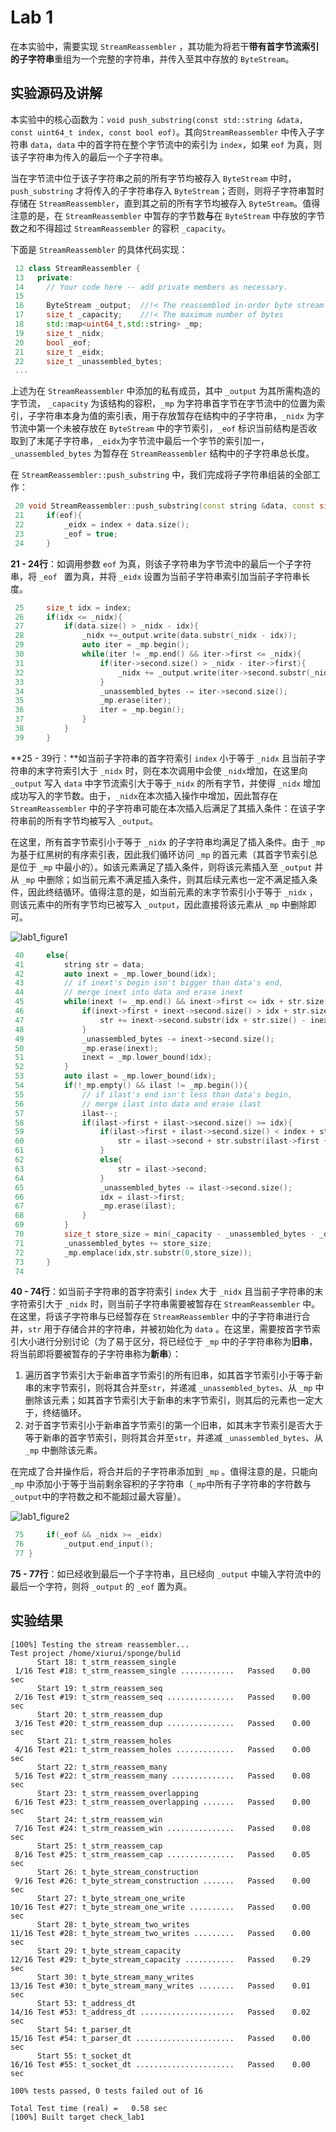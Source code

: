 # Lab 1

在本实验中，需要实现 `StreamReassembler` ，其功能为将若干**带有首字节流索引的子字符串**重组为一个完整的字符串，并传入至其中存放的  `ByteStream`。

## 实验源码及讲解

本实验中的核心函数为：`void push_substring(const std::string &data, const uint64_t index, const bool eof)`。其向`StreamReassembler` 中传入子字符串 `data`，`data` 中的首字符在整个字节流中的索引为 `index`，如果 `eof` 为真，则该子字符串为传入的最后一个子字符串。

当在字节流中位于该子字符串之前的所有字节均被存入 `ByteStream` 中时，`push_substring` 才将传入的子字符串存入 `ByteStream`；否则，则将子字符串暂时存储在 `StreamReassembler`，直到其之前的所有字节均被存入 `ByteStream`。值得注意的是，在 `StreamReassembler` 中暂存的字节数**与**在 `ByteStream` 中存放的字节数之和不得超过 `StreamReassembler` 的容积 `_capacity`。

下面是 `StreamReassembler` 的具体代码实现：

```c++
 12 class StreamReassembler {
 13   private:
 14     // Your code here -- add private members as necessary.
 15 
 16     ByteStream _output;  //!< The reassembled in-order byte stream
 17     size_t _capacity;    //!< The maximum number of bytes
 18     std::map<uint64_t,std::string> _mp;
 19     size_t _nidx;
 20     bool _eof;
 21     size_t _eidx;
 22     size_t _unassembled_bytes;
 ...
```

上述为在 `StreamReassembler` 中添加的私有成员，其中 `_output` 为其所需构造的字节流， `_capacity` 为该结构的容积，`_mp` 为字符串首字节在字节流中的位置为索引，子字符串本身为值的索引表，用于存放暂存在结构中的子字符串，`_nidx` 为字节流中第一个未被存放在 `ByteStream`  中的字节索引，`_eof` 标识当前结构是否收取到了末尾子字符串，`_eidx`为字节流中最后一个字节的索引加一，`_unassembled_bytes` 为暂存在 `StreamReassembler` 结构中的子字符串总长度。

在 `StreamReassembler::push_substring` 中，我们完成将子字符串组装的全部工作：

```c++
 20 void StreamReassembler::push_substring(const string &data, const size_t index, const bool eof) {
 21     if(eof){
 22         _eidx = index + data.size();
 23         _eof = true;
 24     }
```

**21 - 24行**：如调用参数 `eof` 为真，则该子字符串为字节流中的最后一个子字符串，将 `_eof ` 置为真，并将 `_eidx` 设置为当前子字符串索引加当前子字符串长度。

```c++
 25     size_t idx = index;
 26     if(idx <= _nidx){
 27         if(data.size() > _nidx - idx){
 28             _nidx +=_output.write(data.substr(_nidx - idx));
 29             auto iter = _mp.begin();
 30             while(iter != _mp.end() && iter->first <= _nidx){
 31                 if(iter->second.size() > _nidx - iter->first){
 32                     _nidx += _output.write(iter->second.substr(_nidx - iter->first));
 33                 }
 34                 _unassembled_bytes -= iter->second.size();
 35                 _mp.erase(iter);
 36                 iter = _mp.begin();
 37             }
 38         }
 39     }
```

**25 - 39行：**如当前子字符串的首字符索引 `index` 小于等于 `_nidx` 且当前子字符串的末字符索引大于 `_nidx` 时，则在本次调用中会使 `_nidx`增加，在这里向 `_output` 写入 `data` 中字节流索引大于等于`_nidx` 的所有字节，并使得 `_nidx` 增加成功写入的字节数。由于，`_nidx`在本次插入操作中增加，因此暂存在 `StreamReassembler` 中的子字符串可能在本次插入后满足了其插入条件：在该子字符串前的所有字节均被写入 `_output`。

在这里，所有首字节索引小于等于 `_nidx` 的子字符串均满足了插入条件。由于 `_mp` 为基于红黑树的有序索引表，因此我们循环访问 `_mp` 的首元素（其首字节索引总是位于 `_mp` 中最小的）。如该元素满足了插入条件，则将该元素插入至 `_output` 并从 `_mp` 中删除；如当前元素不满足插入条件，则其后续元素也一定不满足插入条件，因此终结循环。值得注意的是，如当前元素的末字节索引小于等于 `_nidx` ，则该元素中的所有字节均已被写入 `_output`，因此直接将该元素从 `_mp` 中删除即可。

![lab1_figure1](C:\Users\xiurui\Desktop\计算机书单\CS144\lab1_figure1.png)

```c++
 40     else{
 41         string str = data;
 42         auto inext = _mp.lower_bound(idx);
 43         // if inext's begin isn't bigger than data's end, 
 44         // merge inext into data and erase inext 
 45         while(inext != _mp.end() && inext->first <= idx + str.size()){
 46             if(inext->first + inext->second.size() > idx + str.size()){
 47                 str += inext->second.substr(idx + str.size() - inext->first);
 48             }
 49             _unassembled_bytes -= inext->second.size();
 50             _mp.erase(inext);
 51             inext = _mp.lower_bound(idx);
 52         }
 53         auto ilast = _mp.lower_bound(idx);
 54         if(!_mp.empty() && ilast != _mp.begin()){
 55             // if ilast's end isn't less than data's begin,
 56             // merge ilast into data and erase ilast
 57             ilast--;
 58             if(ilast->first + ilast->second.size() >= idx){
 59                 if(ilast->first + ilast->second.size() < index + str.size()){
 60                     str = ilast->second + str.substr(ilast->first + ilast->second.size() - idx);
 61                 }
 62                 else{
 63                     str = ilast->second;
 64                 }
 65                 _unassembled_bytes -= ilast->second.size();
 66                 idx = ilast->first;
 67                 _mp.erase(ilast);
 68             }
 69         }
 70         size_t store_size = min(_capacity - _unassembled_bytes - _output.buffer_size(),str.size());
 71         _unassembled_bytes += store_size;
 72         _mp.emplace(idx,str.substr(0,store_size));
 73     }
 74
```

**40 - 74行**：如当前子字符串的首字符索引 `index` 大于 `_nidx` 且当前子字符串的末字符索引大于 `_nidx` 时，则当前子字符串需要被暂存在 `StreamReassembler` 中。在这里，将该子字符串与已经暂存在 `StreamReassembler` 中的子字符串进行合并，`str` 用于存储合并的字符串，并被初始化为 `data` 。在这里，需要按首字节索引大小进行分别讨论（为了易于区分，将已经位于 `_mp` 中的子字符串称为**旧串**，将当前即将要被暂存的子字符串称为**新串**）：

1. 遍历首字节索引大于新串首字节索引的所有旧串，如其首字节索引小于等于新串的末字节索引，则将其合并至`str`，并递减 `_unassembled_bytes`、从 `_mp` 中删除该元素；如其首字节索引大于新串的末字节索引，则其后的元素也一定大于，终结循环。
2. 对于首字节索引小于新串首字节索引的第一个旧串，如其末字节索引是否大于等于新串的首字节索引，则将其合并至`str`，并递减 `_unassembled_bytes`、从 `_mp` 中删除该元素。

在完成了合并操作后，将合并后的子字符串添加到 `_mp` 。值得注意的是，只能向 `_mp` 中添加小于等于当前剩余容积的子字符串（`_mp`中所有子字符串的字符数与`_output`中的字符数之和不能超过最大容量）。

![lab1_figure2](C:\Users\xiurui\Desktop\计算机书单\CS144\lab1_figure2.png)

```c++
 75     if(_eof && _nidx >= _eidx)
 76         _output.end_input();
 77 }
```

**75 - 77行**：如已经收到最后一个子字符串，且已经向 `_output` 中输入字符流中的最后一个字符，则将 `_output` 的 `_eof` 置为真。 

## 实验结果

```
[100%] Testing the stream reassembler...
Test project /home/xiurui/sponge/bulid
      Start 18: t_strm_reassem_single
 1/16 Test #18: t_strm_reassem_single ............   Passed    0.00 sec
      Start 19: t_strm_reassem_seq
 2/16 Test #19: t_strm_reassem_seq ...............   Passed    0.00 sec
      Start 20: t_strm_reassem_dup
 3/16 Test #20: t_strm_reassem_dup ...............   Passed    0.00 sec
      Start 21: t_strm_reassem_holes
 4/16 Test #21: t_strm_reassem_holes .............   Passed    0.00 sec
      Start 22: t_strm_reassem_many
 5/16 Test #22: t_strm_reassem_many ..............   Passed    0.08 sec
      Start 23: t_strm_reassem_overlapping
 6/16 Test #23: t_strm_reassem_overlapping .......   Passed    0.00 sec
      Start 24: t_strm_reassem_win
 7/16 Test #24: t_strm_reassem_win ...............   Passed    0.08 sec
      Start 25: t_strm_reassem_cap
 8/16 Test #25: t_strm_reassem_cap ...............   Passed    0.05 sec
      Start 26: t_byte_stream_construction
 9/16 Test #26: t_byte_stream_construction .......   Passed    0.00 sec
      Start 27: t_byte_stream_one_write
10/16 Test #27: t_byte_stream_one_write ..........   Passed    0.00 sec
      Start 28: t_byte_stream_two_writes
11/16 Test #28: t_byte_stream_two_writes .........   Passed    0.00 sec
      Start 29: t_byte_stream_capacity
12/16 Test #29: t_byte_stream_capacity ...........   Passed    0.29 sec
      Start 30: t_byte_stream_many_writes
13/16 Test #30: t_byte_stream_many_writes ........   Passed    0.01 sec
      Start 53: t_address_dt
14/16 Test #53: t_address_dt .....................   Passed    0.02 sec
      Start 54: t_parser_dt
15/16 Test #54: t_parser_dt ......................   Passed    0.00 sec
      Start 55: t_socket_dt
16/16 Test #55: t_socket_dt ......................   Passed    0.00 sec

100% tests passed, 0 tests failed out of 16

Total Test time (real) =   0.58 sec
[100%] Built target check_lab1
```

